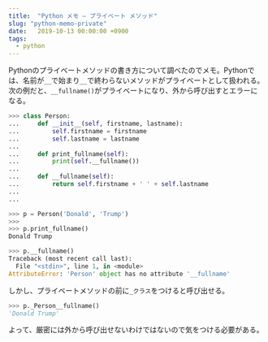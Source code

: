 ```yaml
---
title:  "Python メモ – プライベート メソッド"
slug: "python-memo-private"
date:   2019-10-13 00:00:00 +0900
tags: 
  - python
---
```


Pythonのプライベートメソッドの書き方について調べたのでメモ。Pythonでは、名前が`__`で始まり`__`で終わらないメソッドがプライベートとして扱われる。次の例だと、`__fullname()`がプライベートになり、外から呼び出すとエラーになる。

```python
>>> class Person:
...     def __init__(self, firstname, lastname):
...         self.firstname = firstname
...         self.lastname = lastname
...
...     def print_fullname(self):
...         print(self.__fullname())
...
...     def __fullname(self):
...         return self.firstname + ' ' + self.lastname
...
...

>>> p = Person('Donald', 'Trump')
>>>
>>> p.print_fullname()
Donald Trump

>>> p.__fullname()
Traceback (most recent call last):
  File "<stdin>", line 1, in <module>
AttributeError: 'Person' object has no attribute '__fullname'
```

しかし、プライベートメソッドの前に`_クラス`をつけると呼び出せる。

```python
>>> p._Person__fullname()
'Donald Trump'
```

よって、厳密には外から呼び出せないわけではないので気をつける必要がある。

